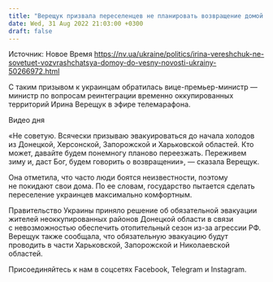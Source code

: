 ```yaml
---
title: "Верещук призвала переселенцев не планировать возвращение домой до весны"
date: Wed, 31 Aug 2022 21:03:00 +0300
draft: false
---
```

Источник: Новое Время https://nv.ua/ukraine/politics/irina-vereshchuk-ne-sovetuet-vozvrashchatsya-domoy-do-vesny-novosti-ukrainy-50266972.html


С таким призывом к украинцам обратилась вице-премьер-министр — министр по вопросам реинтеграции временно оккупированных территорий Ирина Верещук в эфире телемарафона.

 Видео дня   

 «Не советую. Всячески призываю эвакуироваться до начала холодов из Донецкой, Херсонской, Запорожской и Харьковской областей. Кто может, давайте будем понемногу планово переезжать. Переживем зиму и, даст Бог, будем говорить о возвращении», — сказала Верещук.

Она отметила, что часто люди боятся неизвестности, поэтому не покидают свои дома. По ее словам, государство пытается сделать переселение украинцев максимально комфортным. 

Правительство Украины приняло решение об обязательной эвакуации жителей неоккупированных районов Донецкой области в связи с невозможностью обеспечить отопительный сезон из-за агрессии РФ. Верещук также сообщала, что обязательную эвакуацию будут проводить в части Харьковской, Запорожской и Николаевской областей.

Присоединяйтесь к нам в соцсетях Facebook, Telegram и Instagram.
